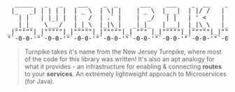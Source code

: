 <PRE>
  _____   _   _    ___    _  _      ___    ___    _  __    ___   
 |_   _| | | | |  | _ \  | \| |    | _ \  |_ _|  | |/ /   | __|  
   | |   | |_| |  |   /  | .` |    |  _/   | |   | ' <    | _|   
  _|_|_   \___/   |_|_\  |_|\_|   _|_|_   |___|  |_|\_\   |___|  
_|"""""|_|"""""|_|"""""|_|"""""|_| """ |_|"""""|_|"""""|_|"""""| 
"`-0-0-'"`-0-0-'"`-0-0-'"`-0-0-'"`-0-0-'"`-0-0-'"`-0-0-'"`-0-0-' 
</PRE>

> Turnpike takes it's name from the New Jersey Turnpike, where most of the code for this library was written! It's also an apt analogy for what it provides - an infrastructure for enabling & connecting __routes__ to your __services__. An extremely lightweight approach to Microservices (for Java).





